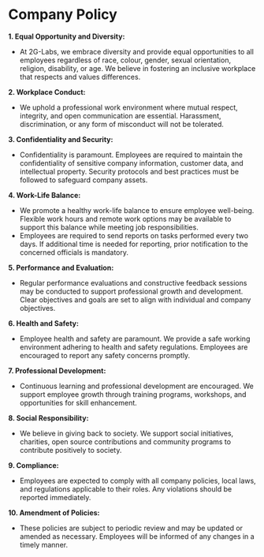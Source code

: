 # Company Policy

**1. Equal Opportunity and Diversity:**
- At 2G-Labs, we embrace diversity and provide equal opportunities to all employees regardless of race, colour, gender, sexual orientation, religion, disability, or age. We believe in fostering an inclusive workplace that respects and values differences.

**2. Workplace Conduct:**
- We uphold a professional work environment where mutual respect, integrity, and open communication are essential. Harassment, discrimination, or any form of misconduct will not be tolerated.

**3. Confidentiality and Security:**
- Confidentiality is paramount. Employees are required to maintain the confidentiality of sensitive company information, customer data, and intellectual property. Security protocols and best practices must be followed to safeguard company assets.

**4. Work-Life Balance:**
- We promote a healthy work-life balance to ensure employee well-being. Flexible work hours and remote work options may be available to support this balance while meeting job responsibilities.
- Employees are required to send reports on tasks performed every two days. If additional time is needed for reporting, prior notification to the concerned officials is mandatory.

**5. Performance and Evaluation:**
- Regular performance evaluations and constructive feedback sessions may be conducted to support professional growth and development. Clear objectives and goals are set to align with individual and company objectives.

**6. Health and Safety:**
- Employee health and safety are paramount. We provide a safe working environment adhering to health and safety regulations. Employees are encouraged to report any safety concerns promptly.

**7. Professional Development:**
- Continuous learning and professional development are encouraged. We support employee growth through training programs, workshops, and opportunities for skill enhancement.

**8. Social Responsibility:**
- We believe in giving back to society. We support social initiatives, charities, open source contributions and community programs to contribute positively to society.

**9. Compliance:**
- Employees are expected to comply with all company policies, local laws, and regulations applicable to their roles. Any violations should be reported immediately.

**10. Amendment of Policies:**
- These policies are subject to periodic review and may be updated or amended as necessary. Employees will be informed of any changes in a timely manner.
